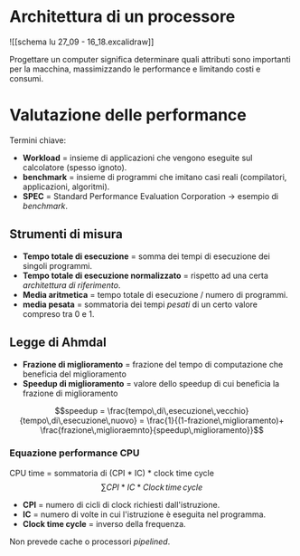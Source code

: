 # Architettura di un processore
![[schema lu 27_09 - 16_18.excalidraw]]

Progettare un computer significa determinare quali attributi sono importanti per la macchina, massimizzando le performance e limitando costi e consumi.

# Valutazione delle performance
Termini chiave:
- **Workload** = insieme di applicazioni che vengono eseguite sul calcolatore (spesso ignoto).
- **benchmark** = insieme di programmi che imitano casi reali (compilatori, applicazioni, algoritmi).
- **SPEC** = Standard Performance Evaluation Corporation -> esempio di *benchmark*.

## Strumenti di misura
- **Tempo totale di esecuzione** = somma dei tempi di esecuzione dei singoli programmi.
- **Tempo totale di esecuzione normalizzato** = rispetto ad una certa *architettura di riferimento*.
- **Media aritmetica** = tempo totale di esecuzione / numero di programmi.
- **media pesata** = sommatoria dei tempi *pesati* di un certo valore compreso tra 0 e 1.

## Legge di Ahmdal
- **Frazione di miglioramento** = frazione del tempo di computazione che beneficia del miglioramento
- **Speedup di miglioramento** = valore dello speedup di cui beneficia la frazione di miglioramento

$$speedup = \frac{tempo\,di\,esecuzione\,vecchio}{tempo\,di\,esecuzione\,nuovo} = \frac{1}{(1-frazione\,miglioramento)+ \frac{frazione\,miglioraemnto}{speedup\,miglioramento}}$$

### Equazione performance CPU
CPU time = sommatoria di (CPI * IC) * clock time cycle
$$\sum {CPI * IC} * Clock\,time\,cycle$$

- **CPI** = numero di cicli di clock richiesti dall'istruzione.
- **IC** = numero di volte in cui l'istruzione è eseguita nel programma.
- **Clock time cycle** = inverso della frequenza.

Non prevede cache o processori *pipelined*.
